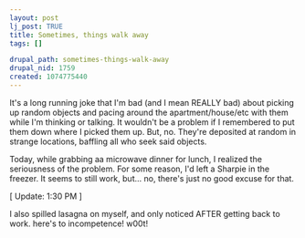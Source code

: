 ```yaml
--- 
layout: post
lj_post: TRUE
title: Sometimes, things walk away
tags: []

drupal_path: sometimes-things-walk-away
drupal_nid: 1759
created: 1074775440
---
```

It's a long running joke that I'm bad (and I mean REALLY bad) about picking up random objects and pacing around the apartment/house/etc with them while I'm thinking or talking. It wouldn't be a problem if I remembered to put them down where I picked them up. But, no. They're deposited at random in strange locations, baffling all who seek said objects.

Today, while grabbing aa microwave dinner for lunch, I realized the seriousness of the problem. For some reason, I'd left a Sharpie in the freezer. It seems to still work, but... no, there's just no good excuse for that.

[ Update: 1:30 PM ]

I also spilled lasagna on myself, and only noticed AFTER getting back to work. here's to incompetence! w00t!
